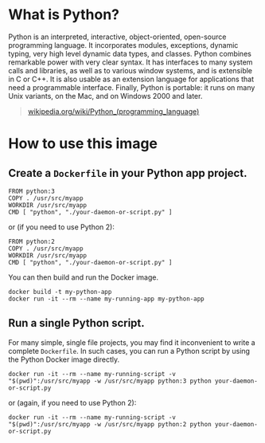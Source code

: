 # What is Python?

Python is an interpreted, interactive, object-oriented, open-source programming language.
It incorporates modules, exceptions, dynamic typing, very high level dynamic data types,
and classes. Python combines remarkable power with very clear syntax. It has interfaces
to many system calls and libraries, as well as to various window systems, and is
extensible in C or C++. It is also usable as an extension language for applications that
need a programmable interface. Finally, Python is portable: it runs on many Unix
variants, on the Mac, and on Windows 2000 and later.

> [wikipedia.org/wiki/Python_(programming_language)](https://en.wikipedia.org/wiki/Python_(programming_language))

# How to use this image

## Create a `Dockerfile` in your Python app project.

    FROM python:3
    COPY . /usr/src/myapp
    WORKDIR /usr/src/myapp
    CMD [ "python", "./your-daemon-or-script.py" ]

or (if you need to use Python 2):

    FROM python:2
    COPY . /usr/src/myapp
    WORKDIR /usr/src/myapp
    CMD [ "python", "./your-daemon-or-script.py" ]

You can then build and run the Docker image.

    docker build -t my-python-app
    docker run -it --rm --name my-running-app my-python-app

## Run a single Python script.

For many simple, single file projects, you may find it inconvenient to write a complete
`Dockerfile`. In such cases, you can run a Python script by using the Python Docker image
directly.

    docker run -it --rm --name my-running-script -v "$(pwd)":/usr/src/myapp -w /usr/src/myapp python:3 python your-daemon-or-script.py

or (again, if you need to use Python 2):

    docker run -it --rm --name my-running-script -v "$(pwd)":/usr/src/myapp -w /usr/src/myapp python:2 python your-daemon-or-script.py
